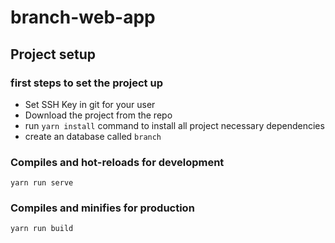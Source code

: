# branch-web-app



## Project setup

### first steps to set the project up

- Set SSH Key in git for your user
- Download the project from the repo
- run ``yarn install`` command to install all project necessary dependencies
- create an database called ``branch``


### Compiles and hot-reloads for development
```
yarn run serve
```

### Compiles and minifies for production
```
yarn run build
```


